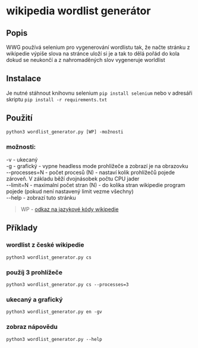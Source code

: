 # wikipedia wordlist generátor
## Popis
WWG používá selenium pro vygenerování wordlistu tak, že načte stránku z wikipedie výpiše slova na stránce uloží si je a tak to dělá pořád do kola dokud se neukončí a z nahromaděných slov vygeneruje worldlist
## Instalace
Je nutné stáhnout knihovnu selenium
`pip install selenium`
nebo v adresáři skriptu
`pip install -r requirements.txt`
## Použití
`python3 wordlist_generator.py [WP] -možnosti`
### možnosti:
-v - ukecaný\
-g - grafický - vypne headless mode prohližeče a zobrazí je na obrazovku\
--processes=N - počet procesů (N) - nastaví kolik prohlížečů pojede zároveň. V základu běží dvojnásobek počtu CPU jader\
--limit=N - maximalní počet stran (N) - do kolika stran wikipedie program pojede (pokud není nastavený limit vezme všechny)\
--help - zobrazí tuto stránku
> WP - [odkaz na jazykové kódy wikipedie](https://en.wikipedia.org/wiki/List_of_Wikipedias#Wikipedia_edition_codes)
## Příklady
### wordlist z české wikipedie
`python3 wordlist_generator.py cs`
### použíj 3 prohlížeče
`python3 wordlist_generator.py cs --processes=3`
### ukecaný a grafický
`python3 wordlist_generator.py en -gv`
### zobraz nápovědu
`python3 wordlist_generator.py --help`
